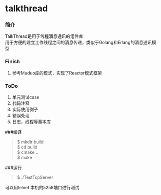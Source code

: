 talkthread
==========

### 简介

TalkThread是用于线程消息通讯的组件库  
用于方便的建立工作线程之间的消息传递，类似于Golang和Erlang的消息通讯模型
   
### Finish

1. 参考Muduo库的模式，实现了Reactor模式框架

### ToDo

1. 单元测试case  
2. 代码注释
3. 实际使用例子
4. 错误处理
5. 日志，线程等基本库

###编译

> $ mkdir build  
> $ cd build  
> $ cmake ..  
> $ make  

###运行

> $ ./TestTcpServer

可以用telnet 本机的5258端口进行测试
